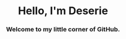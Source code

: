 <h1 align="center">Hello, I'm Deserie</h1>
<h3 align="center">Welcome to my little corner of GitHub. </h3>
